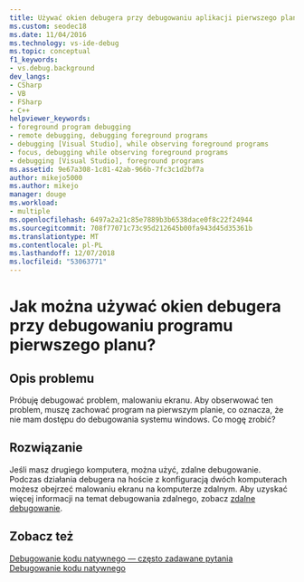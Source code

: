 ```yaml
---
title: Używać okien debugera przy debugowaniu aplikacji pierwszego planu | Dokumentacja firmy Microsoft
ms.custom: seodec18
ms.date: 11/04/2016
ms.technology: vs-ide-debug
ms.topic: conceptual
f1_keywords:
- vs.debug.background
dev_langs:
- CSharp
- VB
- FSharp
- C++
helpviewer_keywords:
- foreground program debugging
- remote debugging, debugging foreground programs
- debugging [Visual Studio], while observing foreground programs
- focus, debugging while observing foreground programs
- debugging [Visual Studio], foreground programs
ms.assetid: 9e67a308-1c81-42ab-966b-7fc3c1d2bf7a
author: mikejo5000
ms.author: mikejo
manager: douge
ms.workload:
- multiple
ms.openlocfilehash: 6497a2a21c85e7889b3b6538dace0f8c22f24944
ms.sourcegitcommit: 708f77071c73c95d212645b00fa943d45d35361b
ms.translationtype: MT
ms.contentlocale: pl-PL
ms.lasthandoff: 12/07/2018
ms.locfileid: "53063771"
---
```

# <a name="how-can-i-use-debugger-windows-while-debugging-a-foreground-program"></a>Jak można używać okien debugera przy debugowaniu programu pierwszego planu?
## <a name="problem-description"></a>Opis problemu  
 Próbuję debugować problem, malowaniu ekranu. Aby obserwować ten problem, muszę zachować program na pierwszym planie, co oznacza, że nie mam dostępu do debugowania systemu windows. Co mogę zrobić?  
  
## <a name="solution"></a>Rozwiązanie  
 Jeśli masz drugiego komputera, można użyć, zdalne debugowanie. Podczas działania debugera na hoście z konfiguracją dwóch komputerach możesz obejrzeć malowaniu ekranu na komputerze zdalnym. Aby uzyskać więcej informacji na temat debugowania zdalnego, zobacz [zdalne debugowanie](../debugger/remote-debugging.md).  
  
## <a name="see-also"></a>Zobacz też  
 [Debugowanie kodu natywnego — często zadawane pytania](../debugger/debugging-native-code-faqs.md)   
 [Debugowanie kodu natywnego](../debugger/debugging-native-code.md)